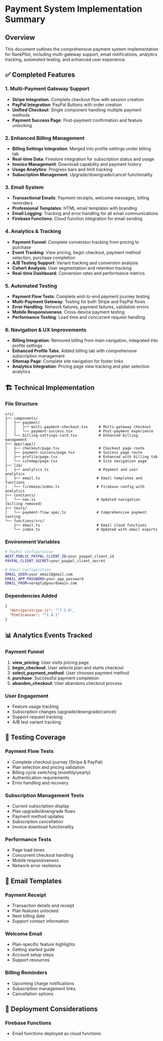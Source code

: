 # Payment System Implementation Summary

## Overview

This document outlines the comprehensive payment system implementation for RankPilot, including multi-gateway support, email notifications, analytics tracking, automated testing, and enhanced user experience.

## ✅ Completed Features

### 1. Multi-Payment Gateway Support

- **Stripe Integration**: Complete checkout flow with session creation
- **PayPal Integration**: PayPal Buttons with order creation
- **Unified Checkout**: Single component handling multiple payment methods
- **Payment Success Page**: Post-payment confirmation and feature unlocking

### 2. Enhanced Billing Management

- **Billing Settings Integration**: Merged into profile settings under billing tab
- **Real-time Data**: Firestore integration for subscription status and usage
- **Invoice Management**: Download capability and payment history
- **Usage Analytics**: Progress bars and limit tracking
- **Subscription Management**: Upgrade/downgrade/cancel functionality

### 3. Email System

- **Transactional Emails**: Payment receipts, welcome messages, billing reminders
- **Professional Templates**: HTML email templates with branding
- **Email Logging**: Tracking and error handling for all email communications
- **Firebase Functions**: Cloud function integration for email sending

### 4. Analytics & Tracking

- **Payment Funnel**: Complete conversion tracking from pricing to purchase
- **Event Tracking**: View pricing, begin checkout, payment method selection, purchase completion
- **A/B Testing Support**: Variant tracking and conversion analysis
- **Cohort Analysis**: User segmentation and retention tracking
- **Real-time Dashboard**: Conversion rates and performance metrics

### 5. Automated Testing

- **Payment Flow Tests**: Complete end-to-end payment journey testing
- **Multi-Payment Gateway**: Testing for both Stripe and PayPal flows
- **Error Handling**: Network failures, payment failures, validation errors
- **Mobile Responsiveness**: Cross-device payment testing
- **Performance Testing**: Load time and concurrent request handling

### 6. Navigation & UX Improvements

- **Billing Integration**: Removed billing from main navigation, integrated into profile settings
- **Enhanced Profile Tabs**: Added billing tab with comprehensive subscription management
- **Sitemap Page**: Complete site navigation for footer links
- **Analytics Integration**: Pricing page view tracking and plan selection analytics

## 🏗️ Technical Implementation

### File Structure

```
src/
├── components/
│   ├── payment/
│   │   ├── multi-payment-checkout.tsx     # Multi-gateway checkout
│   │   └── payment-success.tsx            # Post-payment experience
│   └── billing-settings-card.tsx          # Enhanced billing management
├── app/(app)/
│   ├── checkout/page.tsx                  # Checkout page route
│   ├── payment-success/page.tsx           # Success page route
│   ├── profile/page.tsx                   # Enhanced with billing tab
│   └── sitemap/page.tsx                   # Site navigation page
├── lib/
│   ├── analytics.ts                       # Payment and user analytics
│   ├── email.ts                          # Email templates and functions
│   └── firebase/index.ts                 # Firebase config with analytics
├── constants/
│   └── nav.ts                            # Updated navigation (billing removed)
├── tests/
│   └── payment-flow.spec.ts              # Comprehensive payment testing
└── functions/src/
    ├── email.ts                          # Email cloud functions
    └── index.ts                          # Updated with email exports
```

### Environment Variables

```bash
# PayPal Configuration
NEXT_PUBLIC_PAYPAL_CLIENT_ID=your_paypal_client_id
PAYPAL_CLIENT_SECRET=your_paypal_client_secret

# Email Configuration
EMAIL_USER=your_email@gmail.com
EMAIL_APP_PASSWORD=your_app_password
EMAIL_FROM=noreply@yourdomain.com
```

### Dependencies Added

```json
{
  "@stripe/stripe-js": "^7.5.0",
  "html2canvas": "^1.4.1"
}
```

## 📊 Analytics Events Tracked

### Payment Funnel

1. **view_pricing**: User visits pricing page
2. **begin_checkout**: User selects plan and starts checkout
3. **select_payment_method**: User chooses payment method
4. **purchase**: Successful payment completion
5. **abandon_checkout**: User abandons checkout process

### User Engagement

- Feature usage tracking
- Subscription changes (upgrade/downgrade/cancel)
- Support request tracking
- A/B test variant tracking

## 🧪 Testing Coverage

### Payment Flow Tests

- Complete checkout journey (Stripe & PayPal)
- Plan selection and pricing validation
- Billing cycle switching (monthly/yearly)
- Authentication requirements
- Error handling and recovery

### Subscription Management Tests

- Current subscription display
- Plan upgrade/downgrade flows
- Payment method updates
- Subscription cancellation
- Invoice download functionality

### Performance Tests

- Page load times
- Concurrent checkout handling
- Mobile responsiveness
- Network error resilience

## 📧 Email Templates

### Payment Receipt

- Transaction details and receipt
- Plan features unlocked
- Next billing date
- Support contact information

### Welcome Email

- Plan-specific feature highlights
- Getting started guide
- Account setup steps
- Support resources

### Billing Reminders

- Upcoming charge notifications
- Subscription management links
- Cancellation options

## 🚀 Deployment Considerations

### Firebase Functions

- Email functions deployed as cloud functions
